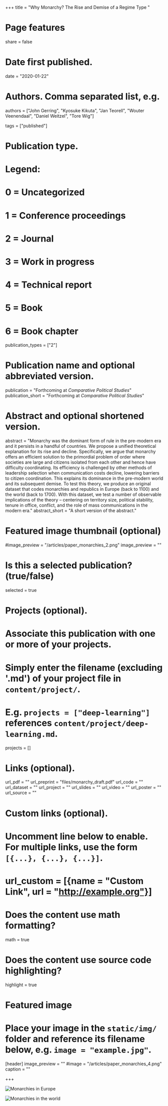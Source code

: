 

+++
title = "Why Monarchy? The Rise and Demise of a Regime Type "

# Page features
share =  false 

# Date first published.
date = "2020-01-22"

# Authors. Comma separated list, e.g.
authors = ["John Gerring", "Kyosuke Kikuta", "Jan Teorell", "Wouter Veenendaal", "Daniel Weitzel", "Tore Wig"]

tags = ["published"]

# Publication type.
# Legend:
# 0 = Uncategorized
# 1 = Conference proceedings
# 2 = Journal
# 3 = Work in progress
# 4 = Technical report
# 5 = Book
# 6 = Book chapter
publication_types = ["2"]

# Publication name and optional abbreviated version.
publication = "Forthcoming at *Comparative Political Studies*"
publication_short = "Forthcoming at *Comparative Political Studies*"

# Abstract and optional shortened version.
abstract = "Monarchy was the dominant form of rule in the pre-modern era and it persists in a handful of countries. We propose a unified theoretical explanation for its rise and decline. Specifically, we argue that monarchy offers an efficient solution to the primordial problem of order where societies are large and citizens isolated from each other and hence have difficulty coordinating. Its efficiency is challenged by other methods of leadership selection when communication costs decline, lowering barriers to citizen coordination. This explains its dominance in the pre-modern world and its subsequent demise. To test this theory, we produce an original dataset that codes monarchies and republics in Europe (back to 1100) and the world (back to 1700). With this dataset, we test a number of observable implications of the theory – centering on territory size, political stability, tenure in office, conflict, and the role of mass communications in the modern era."
abstract_short = "A short version of the abstract."

# Featured image thumbnail (optional)
#image_preview = "/articles/paper_monarchies_2.png"
image_preview = ""

# Is this a selected publication? (true/false)
selected = true

# Projects (optional).
#   Associate this publication with one or more of your projects.
#   Simply enter the filename (excluding '.md') of your project file in `content/project/`.
#   E.g. `projects = ["deep-learning"]` references `content/project/deep-learning.md`.
projects = []

# Links (optional).
url_pdf = ""
url_preprint = "files/monarchy_draft.pdf"
url_code = ""
url_dataset = ""
url_project = ""
url_slides = ""
url_video = ""
url_poster = ""
url_source = ""

# Custom links (optional).
#   Uncomment line below to enable. For multiple links, use the form `[{...}, {...}, {...}]`.
# url_custom = [{name = "Custom Link", url = "http://example.org"}]

# Does the content use math formatting?
math = true

# Does the content use source code highlighting?
highlight = true

# Featured image
# Place your image in the `static/img/` folder and reference its filename below, e.g. `image = "example.jpg"`.
[header]
image_preview = ""
#image = "/articles/paper_monarchies_4.png"
caption = ""



+++

![Monarchies in Europe](../../img/articles/paper_monarchies_3.png)

![Monarchies in the world](../../img/articles/paper_monarchies_4.png)

